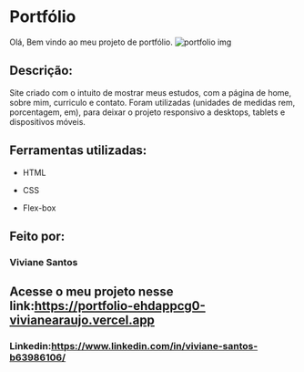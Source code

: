 # Portfólio
Olá, Bem vindo ao meu projeto de portfólio.
![portfolio img](https://user-images.githubusercontent.com/32166800/220382053-5903cd4c-d374-4a1e-969a-054b75a9ad22.PNG)
## Descrição:
Site criado com o intuito de mostrar meus estudos, com a página de home, sobre mim, curriculo e contato. Foram utilizadas (unidades de medidas rem, porcentagem, em), para deixar o projeto responsivo a desktops, tablets e dispositivos móveis. 

## Ferramentas utilizadas:

* HTML

* CSS

* Flex-box

## Feito por:

### Viviane Santos

## Acesse o meu projeto nesse link:https://portfolio-ehdappcg0-vivianearaujo.vercel.app 

### Linkedin:https://www.linkedin.com/in/viviane-santos-b63986106/
